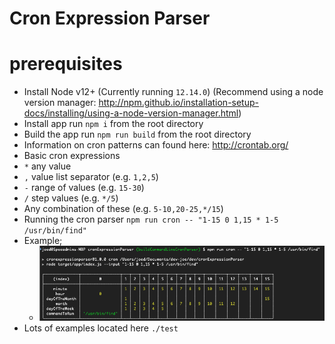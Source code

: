 # Cron Expression Parser

# prerequisites

- Install Node v12+ (Currently running `12.14.0`) (Recommend using a node version manager: http://npm.github.io/installation-setup-docs/installing/using-a-node-version-manager.html)
- Install app run `npm i` from the root directory
- Build the app run `npm run build` from the root directory
- Information on cron patterns can found here: http://crontab.org/
- Basic cron expressions
 - `*` any value
 - `,` value list separator (e.g. `1,2,5`)
 - `-` range of values (e.g. `15-30`)
 - `/` step values (e.g. `*/5`)
 - Any combination of these (e.g. `5-10,20-25,*/15`)
- Running the cron parser `npm run cron -- "1-15 0 1,15 * 1-5 /usr/bin/find"`
- Example;
   - ![](./example.png)
 - Lots of examples located here `./test`

